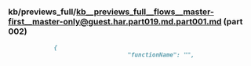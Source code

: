 ### kb/previews_full/kb__previews_full__flows__master-first__master-only@guest.har.part019.md.part001.md (part 002)

```md
             {
                                  "functionName": "",
                        
```

```

